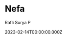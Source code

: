---
title: Nefa
github: https://github.com/RSurya99/nefa
demo: https://nefa-rsurya99.vercel.app/
author: Rafli Surya P
author_link: https://github.com/RSurya99
date: 2023-02-14T00:00:00.000Z
description: Free landing page template built using nuxt and tailwindcss
ssg:
  - Nuxtjs
css:
  - Tailwind
cms: null
category:
  - Business
draft: false
publish_date: '2022-01-19T21:57:43Z'
update_date: '2022-10-29T08:08:58Z'
github_star: 124
github_fork: 49
---